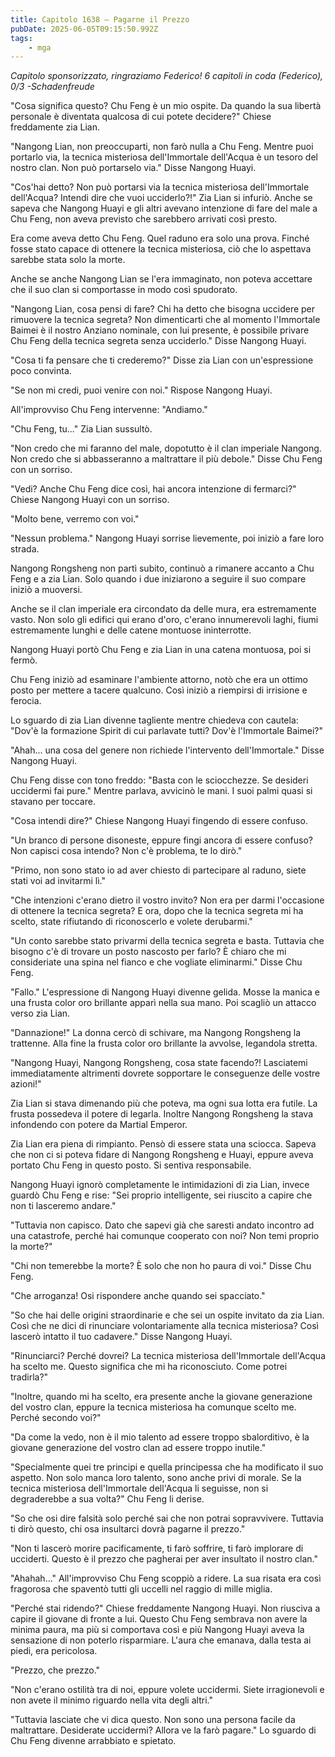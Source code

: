 ```yaml
---
title: Capitolo 1638 – Pagarne il Prezzo
pubDate: 2025-06-05T09:15:50.992Z
tags:
    - mga
---
```



<em>Capitolo sponsorizzato, ringraziamo Federico!
6 capitoli in coda (Federico), 0/3
-Schadenfreude</em>


"Cosa significa questo? Chu Feng è un mio ospite. Da quando la sua libertà personale è diventata qualcosa di cui potete decidere?" Chiese freddamente zia Lian.


"Nangong Lian, non preoccuparti, non farò nulla a Chu Feng. Mentre puoi portarlo via, la tecnica misteriosa dell'Immortale dell'Acqua è un tesoro del nostro clan. Non può portarselo via." Disse Nangong Huayi.


"Cos'hai detto? Non può portarsi via la tecnica misteriosa dell'Immortale dell'Acqua? Intendi dire che vuoi ucciderlo?!" Zia Lian si infuriò. Anche se sapeva che Nangong Huayi e gli altri avevano intenzione di fare del male a Chu Feng, non aveva previsto che sarebbero arrivati così presto.


Era come aveva detto Chu Feng. Quel raduno era solo una prova. Finché fosse stato capace di ottenere la tecnica misteriosa, ciò che lo aspettava sarebbe stata solo la morte.


Anche se anche Nangong Lian se l'era immaginato, non poteva accettare che il suo clan si comportasse in modo così spudorato.


"Nangong Lian, cosa pensi di fare? Chi ha detto che bisogna uccidere per rimuovere la tecnica segreta? Non dimenticarti che al momento l'Immortale Baimei è il nostro Anziano nominale, con lui presente, è possibile privare Chu Feng della tecnica segreta senza ucciderlo." Disse Nangong Huayi.


"Cosa ti fa pensare che ti crederemo?" Disse zia Lian con un'espressione poco convinta.


"Se non mi credi, puoi venire con noi." Rispose Nangong Huayi.


All'improvviso Chu Feng intervenne: "Andiamo."


"Chu Feng, tu..." Zia Lian sussultò.


"Non credo che mi faranno del male, dopotutto è il clan imperiale Nangong. Non credo che si abbasseranno a maltrattare il più debole." Disse Chu Feng con un sorriso.


"Vedi? Anche Chu Feng dice così, hai ancora intenzione di fermarci?" Chiese Nangong Huayi con un sorriso.


"Molto bene, verremo con voi."


"Nessun problema." Nangong Huayi sorrise lievemente, poi iniziò a fare loro strada.


Nangong Rongsheng non partì subito, continuò a rimanere accanto a Chu Feng e a zia Lian. Solo quando i due iniziarono a seguire il suo compare iniziò a muoversi.


Anche se il clan imperiale era circondato da delle mura, era estremamente vasto. Non solo gli edifici qui erano d'oro, c'erano innumerevoli laghi, fiumi estremamente lunghi e delle catene montuose ininterrotte.


Nangong Huayi portò Chu Feng e zia Lian in una catena montuosa, poi si fermò.


Chu Feng iniziò ad esaminare l'ambiente attorno, notò che era un ottimo posto per mettere a tacere qualcuno. Così iniziò a riempirsi di irrisione e ferocia.


Lo sguardo di zia Lian divenne tagliente mentre chiedeva con cautela: "Dov'è la formazione Spirit di cui parlavate tutti? Dov'è l'Immortale Baimei?"


"Ahah... una cosa del genere non richiede l'intervento dell'Immortale." Disse Nangong Huayi.


Chu Feng disse con tono freddo: "Basta con le sciocchezze. Se desideri uccidermi fai pure." Mentre parlava, avvicinò le mani. I suoi palmi quasi si stavano per toccare.


"Cosa intendi dire?" Chiese Nangong Huayi fingendo di essere confuso.


"Un branco di persone disoneste, eppure fingi ancora di essere confuso? Non capisci cosa intendo? Non c'è problema, te lo dirò."


"Primo, non sono stato io ad aver chiesto di partecipare al raduno, siete stati voi ad invitarmi lì."


"Che intenzioni c'erano dietro il vostro invito? Non era per darmi l'occasione di ottenere la tecnica segreta? E ora, dopo che la tecnica segreta mi ha scelto, state rifiutando di riconoscerlo e volete derubarmi."


"Un conto sarebbe stato privarmi della tecnica segreta e basta. Tuttavia che bisogno c'è di trovare un posto nascosto per farlo? È chiaro che mi consideriate una spina nel fianco e che vogliate eliminarmi." Disse Chu Feng.


"Fallo." L'espressione di Nangong Huayi divenne gelida. Mosse la manica e una frusta color oro brillante apparì nella sua mano. Poi scagliò un attacco verso zia Lian.


"Dannazione!" La donna cercò di schivare, ma Nangong Rongsheng la trattenne. Alla fine la frusta color oro brillante la avvolse, legandola stretta.


"Nangong Huayi, Nangong Rongsheng, cosa state facendo?! Lasciatemi immediatamente altrimenti dovrete sopportare le conseguenze delle vostre azioni!"


Zia Lian si stava dimenando più che poteva, ma ogni sua lotta era futile. La frusta possedeva il potere di legarla. Inoltre Nangong Rongsheng la stava infondendo con potere da Martial Emperor.


Zia Lian era piena di rimpianto. Pensò di essere stata una sciocca. Sapeva che non ci si poteva fidare di Nangong Rongsheng e Huayi, eppure aveva portato Chu Feng in questo posto. Si sentiva responsabile.


Nangong Huayi ignorò completamente le intimidazioni di zia Lian, invece guardò Chu Feng e rise: "Sei proprio intelligente, sei riuscito a capire che non ti lasceremo andare."


"Tuttavia non capisco. Dato che sapevi già che saresti andato incontro ad una catastrofe, perché hai comunque cooperato con noi? Non temi proprio la morte?"


"Chi non temerebbe la morte? È solo che non ho paura di voi." Disse Chu Feng.


"Che arroganza! Osi rispondere anche quando sei spacciato."


"So che hai delle origini straordinarie e che sei un ospite invitato da zia Lian. Così che ne dici di rinunciare volontariamente alla tecnica misteriosa? Così lascerò intatto il tuo cadavere." Disse Nangong Huayi.


"Rinunciarci? Perché dovrei? La tecnica misteriosa dell'Immortale dell'Acqua ha scelto me. Questo significa che mi ha riconosciuto. Come potrei tradirla?"


"Inoltre, quando mi ha scelto, era presente anche la giovane generazione del vostro clan, eppure la tecnica misteriosa ha comunque scelto me. Perché secondo voi?"


"Da come la vedo, non è il mio talento ad essere troppo sbalorditivo, è la giovane generazione del vostro clan ad essere troppo inutile."


"Specialmente quei tre principi e quella principessa che ha modificato il suo aspetto. Non solo manca loro talento, sono anche privi di morale. Se la tecnica misteriosa dell'Immortale dell'Acqua li seguisse, non si degraderebbe a sua volta?" Chu Feng li derise.


"So che osi dire falsità solo perché sai che non potrai sopravvivere. Tuttavia ti dirò questo, chi osa insultarci dovrà pagarne il prezzo."


"Non ti lascerò morire pacificamente, ti farò soffrire, ti farò implorare di ucciderti. Questo è il prezzo che pagherai per aver insultato il nostro clan."


"Ahahah..." All'improvviso Chu Feng scoppiò a ridere. La sua risata era così fragorosa che spaventò tutti gli uccelli nel raggio di mille miglia.


"Perché stai ridendo?" Chiese freddamente Nangong Huayi. Non riusciva a capire il giovane di fronte a lui. Questo Chu Feng sembrava non avere la minima paura, ma più si comportava così e più Nangong Huayi aveva la sensazione di non poterlo risparmiare. L'aura che emanava, dalla testa ai piedi, era pericolosa.


"Prezzo, che prezzo."


"Non c'erano ostilità tra di noi, eppure volete uccidermi. Siete irragionevoli e non avete il minimo riguardo nella vita degli altri."


"Tuttavia lasciate che vi dica questo. Non sono una persona facile da maltrattare. Desiderate uccidermi? Allora ve la farò pagare." Lo sguardo di Chu Feng divenne arrabbiato e spietato.
                                


                                



